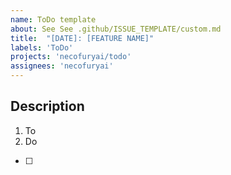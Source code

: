 ```yaml
---
name: ToDo template
about: See See .github/ISSUE_TEMPLATE/custom.md
title:  "[DATE]: [FEATURE NAME]"
labels: 'ToDo'
projects: 'necofuryai/todo'
assignees: 'necofuryai'
---
```



## Description

1. To
2. Do

- [ ]